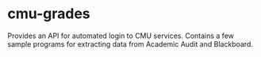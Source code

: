 cmu-grades
==========

Provides an API for automated login to CMU services. Contains a few sample programs for extracting data from Academic Audit and Blackboard.

